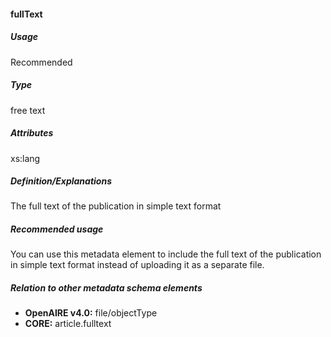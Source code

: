 #### fullText
##### Usage
Recommended
##### Type
free text
##### Attributes
xs:lang
##### Definition/Explanations
The full text of the publication in simple text format   
##### Recommended usage
You can use this metadata element to include the full text of the publication in simple text format instead of uploading it as a separate file.
##### Relation to other metadata schema elements
* **OpenAIRE v4.0:** file/objectType
* **CORE:** article.fulltext
